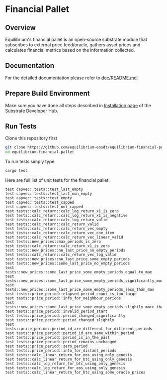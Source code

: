 # Financial Pallet

## Overview

Equilibrium's financial pallet is an open-source substrate module that subscribes to external price feed/oracle, gathers asset prices and calculates financial metrics based on the information collected.  

## Documentation

For the detailed documentation please refer to [doc/README.md](./doc/README.md).

## Prepare Build Environment

Make sure you have done all steps described in [Installation page](https://substrate.dev/docs/en/knowledgebase/getting-started/) of the Substrate Developer Hub.

## Run Tests

Clone this repository first

```bash
git clone https://github.com/equilibrium-eosdt/equilibrium-financial-pallet
cd equilibrium-financial-pallet
```

To run tests simply type:

```bash
cargo test
```

Here are full list of unit tests for the financial pallet:

```
test capvec::tests::test_last_empty
test capvec::tests::test_last_non_empty
test capvec::tests::test_empty
test capvec::tests::test_capped
test capvec::tests::test_not_capped
test tests::calc_return::calc_log_return_x1_is_zero
test tests::calc_return::calc_log_return_x1_is_negative
test tests::calc_return::calc_log_return_valid
test tests::calc_return::calc_return_valid
test tests::calc_return::calc_return_vec_empty
test tests::calc_return::calc_return_vec_one_item
test tests::calc_return::calc_return_vec_linear_valid
test tests::new_prices::max_periods_is_zero
test tests::calc_return::calc_return_x1_is_zero
test tests::new_prices::no_last_price_no_empty_periods
test tests::calc_return::calc_return_vec_log_valid
test tests::new_prices::no_last_price_some_empty_periods
test tests::new_prices::some_last_price_no_empty_periods
test tests::new_prices::some_last_price_some_empty_periods_equal_to_max
test tests::new_prices::some_last_price_some_empty_periods_significantly_more_than_max
test tests::new_prices::some_last_price_some_empty_periods_less_than_max
test tests::price_period::elapsed_period_count_is_too_large
test tests::price_period::info_for_neighbour_periods
test tests::new_prices::some_last_price_some_empty_periods_slightly_more_than_max
test tests::price_period::invalid_period_start
test tests::price_period::period_changed_significantly
test tests::price_period::period_changed_slightly
test tests::price_period::period_id_are_different_for_different_periods
test tests::price_period::period_id_are_same_within_period
test tests::price_period::period_is_in_the_past
test tests::price_period::period_remains_unchanged
test tests::price_period::zero_period
test tests::price_period::info_for_distant_periods
test tests::calc_linear_return_for_eos_using_only_genesis
test tests::calc_linear_return_for_btc_using_only_genesis
test tests::calc_log_return_for_btc_using_only_genesis
test tests::calc_log_return_for_eos_using_only_genesis
test tests::calc_linear_return_for_btc_using_some_oracle_prices
```